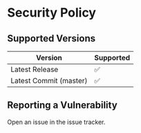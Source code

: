 # Security Policy

## Supported Versions

| Version 		  		  | Supported          |
| ------- 		  		  | ------------------ |
| Latest Release  		  | :white_check_mark: |
| Latest Commit (master)  | :white_check_mark: |

## Reporting a Vulnerability

Open an issue in the issue tracker.
